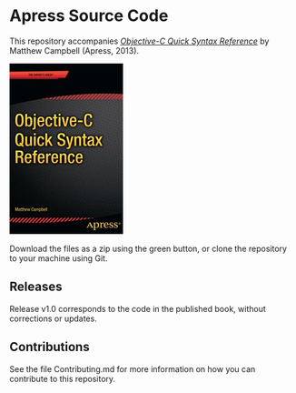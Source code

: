 # Apress Source Code

This repository accompanies [*Objective-C Quick Syntax Reference*](http://www.apress.com/9781430264873) by Matthew  Campbell (Apress, 2013).

![Cover image](9781430264873.jpg)

Download the files as a zip using the green button, or clone the repository to your machine using Git.

## Releases

Release v1.0 corresponds to the code in the published book, without corrections or updates.

## Contributions

See the file Contributing.md for more information on how you can contribute to this repository.
